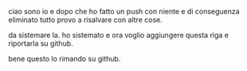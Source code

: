 ciao sono io e dopo che ho fatto un push con niente e di conseguenza eliminato tutto provo a risalvare con altre cose.

da sistemare la.
ho sistemato e ora voglio aggiungere questa riga e riportarla su github.


bene questo lo rimando su github.
